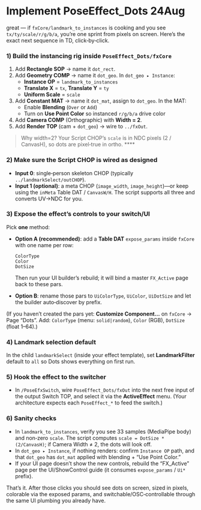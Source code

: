 # Implement PoseEffect_Dots 24Aug

great — if `fxCore/landmark_to_instances` is cooking and you see `tx/ty/scale/r/g/b/a`, you’re one sprint from pixels on screen. Here’s the exact next sequence in TD, click‑by‑click.

### 1) Build the instancing rig inside `PoseEffect_Dots/fxCore`

1. Add **Rectangle SOP** → name it `dot_rect`.
2. Add **Geometry COMP** → name it `dot_geo`. In `dot_geo ▸ Instance`:
   - **Instance OP** = `landmark_to_instances`
   - **Translate X** = `tx`, **Translate Y** = `ty`
   - **Uniform Scale** = `scale`  
3. Add **Constant MAT** → name it `dot_mat`, assign to `dot_geo`. In the MAT:
   - Enable **Blending** (`Over` or `Add`)
   - Turn on **Use Point Color** so instanced `r/g/b/a` drive color  
4. Add **Camera COMP** (Orthographic) with **Width = 2**.
5. Add **Render TOP** (cam + `dot_geo`) → wire to `../fxOut`.  

> Why width=2? Your Script CHOP’s `scale` is in NDC pixels (2 / CanvasH), so dots are pixel‑true in ortho. ****

### 2) Make sure the Script CHOP is wired as designed

- **Input 0**: single‑person skeleton CHOP (typically `../landmarkSelect/outCHOP`).
- **Input 1 (optional)**: a meta CHOP (`image_width`, `image_height`)—or keep using the `inMeta` Table DAT / `CanvasW/H`. The script supports all three and converts UV→NDC for you.  

### 3) Expose the effect’s controls to your switch/UI

Pick **one** method:

- **Option A (recommended)**: add a **Table DAT** `expose_params` inside `fxCore` with one name per row:

  ```
  ColorType
  Color
  DotSize
  ```

  Then run your UI builder’s rebuild; it will bind a master `FX_Active` page back to these pars. 

- **Option B**: rename those pars to `UiColorType`, `UiColor`, `UiDotSize` and let the builder auto‑discover by prefix. 

(If you haven’t created the pars yet: **Customize Component…** on `fxCore` → Page “Dots”. Add: `ColorType` (menu: `solid|random`), `Color` (RGB), `DotSize` (float 1–64).) 

### 4) Landmark selection default

In the child `landmarkSelect` (inside your effect template), set **LandmarkFilter** default to `all` so Dots shows everything on first run. 

### 5) Hook the effect to the switcher

- In `/PoseEfxSwitch`, wire `PoseEffect_Dots/fxOut` into the next free input of the output Switch TOP, and select it via the **ActiveEffect** menu. (Your architecture expects each `PoseEffect_*` to feed the switch.)

### 6) Sanity checks

- In `landmark_to_instances`, verify you see 33 samples (MediaPipe body) and non‑zero `scale`. The script computes `scale = DotSize * (2/CanvasH)`; if Camera Width ≠ 2, the dots will look off. 
- In `dot_geo ▸ Instance`, if nothing renders: confirm `Instance OP` path, and that `dot_geo` has `dot_mat` applied with blending + “Use Point Color.” 
- If your UI page doesn’t show the new controls, rebuild the “FX_Active” page per the UI/ShowControl guide (it consumes `expose_params` / `Ui*` prefix).

That’s it. After those clicks you should see dots on screen, sized in pixels, colorable via the exposed params, and switchable/OSC‑controllable through the same UI plumbing you already have.